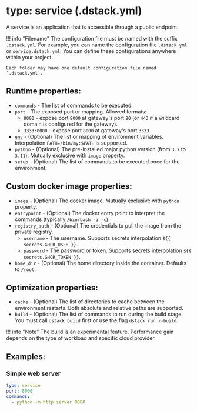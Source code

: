 # type: service (.dstack.yml)

A service is an application that is accessible through a public endpoint.

!!! info "Filename"
    The configuration file must be named with the suffix `.dstack.yml`. For example,
    you can name the configuration file `.dstack.yml` or `service.dstack.yml`. You can define
    these configurations anywhere within your project. 
    
    Each folder may have one default configuration file named `.dstack.yml`.

## Runtime properties:

- `commands` - The list of commands to be executed.
- `port` - The exposed port or mapping. Allowed formats:
    - `8000` - expose port `8000` at gateway's port `80` (or `443` if a wildcard domain is configured for the gateway).
    - `3333:8000` - expose port `8000` at gateway's port `3333`.
-  <a href="#env"><code id="env">env</code></a> - (Optional) The list or mapping of environment variables. Interpolation `PATH=/bin/my:$PATH` is supported. 
- `python` - (Optional) The pre-installed major python version (from `3.7` to `3.11`). Mutually exclusive with `image` property.
- `setup` - (Optional) The list of commands to be executed once for the environment.

## Custom docker image properties:

- `image` - (Optional) The docker image. Mutually exclusive with `python` property.
- `entrypoint` - (Optional) The docker entry point to interpret the commands (typically `/bin/bash -i -c`).
- `registry_auth` - (Optional) The credentials to pull the image from the private registry.
    - `username` - The username. Supports secrets interpolation `${{ secrets.GHCR_USER }}`.
    - `password` - The password or token. Supports secrets interpolation `${{ secrets.GHCR_TOKEN }}`.
- `home_dir` - (Optional) The home directory inside the container. Defaults to `/root`.

## Optimization properties:

- `cache` - (Optional) The list of directories to cache between the environment restarts. Both absolute and relative paths are supported.
- `build` - (Optional) The list of commands to run during the build stage. You must call `dstack build` first or use the flag `dstack run --build`.

!!! info "Note"
    The build is an experimental feature. Performance gain depends on the type of workload and specific cloud provider.

## Examples:

### Simple web server

```yaml
type: service
port: 8000
commands:
  - python -m http.server 8000
```

[//]: # (TODO: describe profile policies defaults)

[//]: # (TODO: Add examples)

[//]: # (TODO: Mention here or somewhere else of how it works. What base image is used, how ports are forwarded, etc.)
